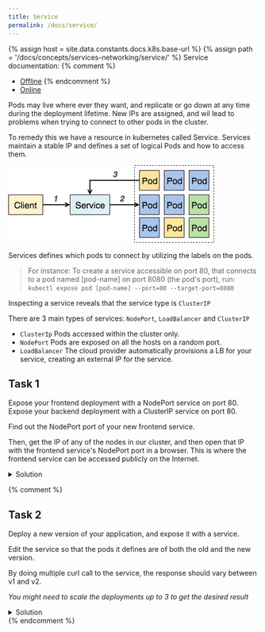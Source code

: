 ```yaml
---
title: Service
permalink: /docs/service/
---
```

{% assign host = site.data.constants.docs.k8s.base-url %}
{% assign path = '/docs/concepts/services-networking/service/' %}
Service documentation:
{% comment %}
* [Offline]({{host.offline}}{{path}})
{% endcomment %}
* [Online]({{host.online}}{{path}})

Pods may live where ever they want, and replicate or go down at any time during the deployment lifetime. New IPs are assigned, and wil lead to problems when trying to connect to other pods in the cluster.

To remedy this we have a resource in kubernetes called Service.
Services maintain a stable IP and defines a set of logical Pods and how to access them.

![text](../../img/k8s-service-pod-access.jpg)

Services defines which pods to connect by utilizing the labels on the pods.

> For instance: To create a service accessible on port 80, that connects to a pod named [pod-name]
on port 8080 (the pod's port), run: `kubectl expose pod [pod-name] --port=80 --target-port=8080`

Inspecting a service reveals that the service type is `ClusterIP`

There are 3 main types of services: `NodePort`, `LoadBalancer` and `ClusterIP`
- `ClusterIp` Pods accessed within the cluster only.
- `NodePort` Pods are exposed on all the hosts on a random port.
- `LoadBalancer` The cloud provider automatically provisions a LB for your service, creating an external IP for the service.


## Task 1

Expose your frontend deployment with a NodePort service on port 80.
Expose your backend deployment with a ClusterIP service on port 80.

Find out the NodePort port of your new frontend service.

Then, get the IP of any of the nodes in our cluster, and then open that IP with the frontend
service's NodePort port in a browser. This is where the frontend service can be accessed
publicly on the Internet.

<details>
 <summary>Solution</summary>
 <div markdown="1">

### Solution 1: Exposing a pod with service
Frontend:
- `kubectl expose deployment ez-frontend --port 80 --type NodePort`
- `kubectl get svc` # Note the second part of the Port `80:34567`
- `kubectl get nodes -o wide` 
- Paste one of the node IPs into a browser followed by the generated port number. `http://1.2.3.4:34567`

Backend:
- `kubectl expose deployment workshop-api-deployment --port 80`
 </div>
</details>

{% comment %}
## Task 2
Deploy a new version of your application, and expose it with a service.

Edit the service so that the pods it defines are of both the old and the new version.

By doing multiple curl call to the service, the response should vary between v1 and v2.

*You might need to scale the deployments up to 3 to get the desired result*

<details>
 <summary>Solution</summary>
 <div markdown="1">

### Solution 2: versioning

- Change the deployment name and version.
- `kubectl apply -f deployment.yaml` to deploy the new version
- `kubectl expose [pod-name] ... ` as the last task  
- `kubectl edit svc [svc-name]`
under the `selector tag`, remove all other tags other than `k8s-app: ...`
this will select all pods with the `k8s-app:my-app` label which should be both versions.

 </div>
</details>
{% endcomment %}
